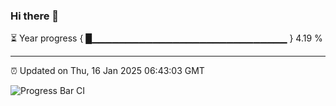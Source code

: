 ### Hi there 👋

⏳ Year progress { █▁▁▁▁▁▁▁▁▁▁▁▁▁▁▁▁▁▁▁▁▁▁▁▁▁▁▁▁▁ } 4.19 %

---

⏰ Updated on Thu, 16 Jan 2025 06:43:03 GMT

![Progress Bar CI](https://github.com/IshwaranRudhara/GIT-ACTION/workflows/Progress%20Bar%20CI/badge.svg)
